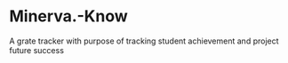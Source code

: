 # Minerva.-Know
A grate tracker with purpose of tracking student achievement and project future success
